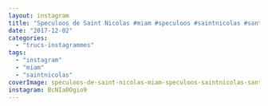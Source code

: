 ```yaml
---
layout: instagram
title: "Speculoos de Saint Nicolas #miam #speculoos #saintnicolas #santaclaus"
date: "2017-12-02"
categories: 
  - "trucs-instagrammes"
tags: 
  - "instagram"
  - "miam"
  - "saintnicolas"
coverImage: speculoos-de-saint-nicolas-miam-speculoos-saintnicolas-santaclaus.jpg
instagram: BcNIa0Ogio9
---
```

